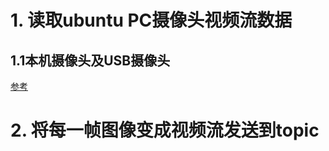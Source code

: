 # 1. 读取ubuntu PC摄像头视频流数据

## 1.1本机摄像头及USB摄像头

[参考](https://blog.csdn.net/qq_45907168/article/details/132921982)


# 2. 将每一帧图像变成视频流发送到topic
